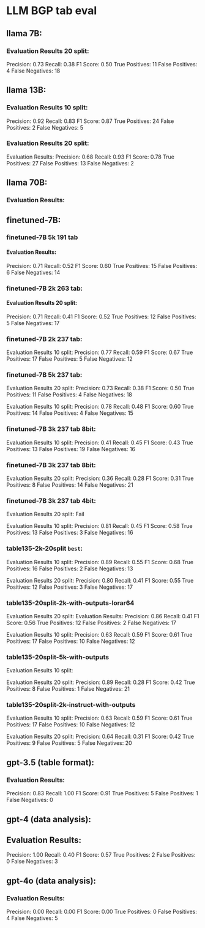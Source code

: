 # LLM BGP tab eval

## llama 7B:
### Evaluation Results 20 split:
Precision: 0.73
Recall: 0.38
F1 Score: 0.50
True Positives: 11
False Positives: 4
False Negatives: 18


## llama 13B:

### Evaluation Results 10 split:
Precision: 0.92
Recall: 0.83
F1 Score: 0.87
True Positives: 24
False Positives: 2
False Negatives: 5

### Evaluation Results 20 split:
Evaluation Results:
Precision: 0.68
Recall: 0.93
F1 Score: 0.78
True Positives: 27
False Positives: 13
False Negatives: 2



## llama 70B:
### Evaluation Results:


## finetuned-7B:
### finetuned-7B 5k 191 tab
#### Evaluation Results:
Precision: 0.71
Recall: 0.52
F1 Score: 0.60
True Positives: 15
False Positives: 6
False Negatives: 14

### finetuned-7B 2k 263 tab: 
#### Evaluation Results 20 split:
Precision: 0.71
Recall: 0.41
F1 Score: 0.52
True Positives: 12
False Positives: 5
False Negatives: 17

### finetuned-7B 2k 237 tab: 
Evaluation Results 10 split:
Precision: 0.77
Recall: 0.59
F1 Score: 0.67
True Positives: 17
False Positives: 5
False Negatives: 12


### finetuned-7B 5k 237 tab: 
Evaluation Results 20 split:
Precision: 0.73
Recall: 0.38
F1 Score: 0.50
True Positives: 11
False Positives: 4
False Negatives: 18

Evaluation Results 10 split:
Precision: 0.78
Recall: 0.48
F1 Score: 0.60
True Positives: 14
False Positives: 4
False Negatives: 15

### finetuned-7B 3k 237 tab 8bit: 
Evaluation Results 10 split:
Precision: 0.41
Recall: 0.45
F1 Score: 0.43
True Positives: 13
False Positives: 19
False Negatives: 16

### finetuned-7B 3k 237 tab 8bit: 
Evaluation Results 20 split:
Precision: 0.36
Recall: 0.28
F1 Score: 0.31
True Positives: 8
False Positives: 14
False Negatives: 21

### finetuned-7B 3k 237 tab 4bit: 
Evaluation Results 20 split: Fail

Evaluation Results 10 split:
Precision: 0.81
Recall: 0.45
F1 Score: 0.58
True Positives: 13
False Positives: 3
False Negatives: 16

### table135-2k-20split `best`:
Evaluation Results 10 split:
Precision: 0.89
Recall: 0.55
F1 Score: 0.68
True Positives: 16
False Positives: 2
False Negatives: 13


Evaluation Results 20 split:
Precision: 0.80
Recall: 0.41
F1 Score: 0.55
True Positives: 12
False Positives: 3
False Negatives: 17

### table135-20split-2k-with-outputs-lorar64
Evaluation Results 20 split:
Evaluation Results:
Precision: 0.86
Recall: 0.41
F1 Score: 0.56
True Positives: 12
False Positives: 2
False Negatives: 17


Evaluation Results 10 split:
Precision: 0.63
Recall: 0.59
F1 Score: 0.61
True Positives: 17
False Positives: 10
False Negatives: 12


### table135-20split-5k-with-outputs
Evaluation Results 10 split:

Evaluation Results 20 split:
Precision: 0.89
Recall: 0.28
F1 Score: 0.42
True Positives: 8
False Positives: 1
False Negatives: 21


### table135-20split-2k-instruct-with-outputs
Evaluation Results 10 split:
Precision: 0.63
Recall: 0.59
F1 Score: 0.61
True Positives: 17
False Positives: 10
False Negatives: 12

Evaluation Results 20 split:
Precision: 0.64
Recall: 0.31
F1 Score: 0.42
True Positives: 9
False Positives: 5
False Negatives: 20

## gpt-3.5 (table format):
### Evaluation Results:
Precision: 0.83
Recall: 1.00
F1 Score: 0.91
True Positives: 5
False Positives: 1
False Negatives: 0


## gpt-4 (data analysis):
## Evaluation Results:
Precision: 1.00
Recall: 0.40
F1 Score: 0.57
True Positives: 2
False Positives: 0
False Negatives: 3

## gpt-4o (data analysis):
### Evaluation Results:
Precision: 0.00
Recall: 0.00
F1 Score: 0.00
True Positives: 0
False Positives: 4
False Negatives: 5
